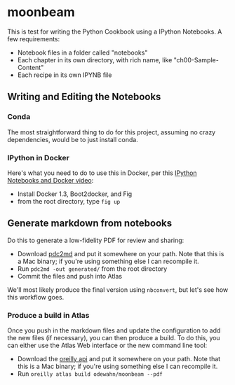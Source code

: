 moonbeam
========

This is test for writing the Python Cookbook using a IPython Notebooks.  A few requirements:

* Notebook files in a folder called "notebooks"
* Each chapter in its own directory, with rich name, like "ch00-Sample-Content"
* Each recipe in its own IPYNB file

## Writing and Editing the Notebooks

### Conda

The most straightforward thing to do for this project, assuming no crazy dependencies, would be to just install conda.

### IPython in Docker

Here's what you need to do to use this in Docker, per this [IPython Notebooks and Docker video](https://www.youtube.com/watch?v=FiJbwznhRFA&feature=youtu.be):

* Install Docker 1.3, Boot2docker, and Fig
* from the root directory, type `fig up`


## Generate markdown from notebooks

Do this to generate a low-fidelity PDF for review and sharing:

* Download  [pdc2md](https://github.com/odewahn/pdc2md/releases) and put it somewhere on your path.  Note that this is a Mac binary; if you're using something else I can recompile it.
* Run `pdc2md -out generated/` from the root directory
* Commit the files and push into Atlas

We'll most likely produce the final version using `nbconvert`, but let's see how this workflow goes.


### Produce a build in Atlas

Once you push in the markdown files and update the configuration to add the new files (if necessary), you can then produce a build.  To do this, you can either use the Atlas Web interface or the new command line tool:

* Download the [oreilly api](https://github.com/odewahn/atlas-cli/releases/tag/0.0.4) and put it somewhere on your path.  Note that this is a Mac binary; if you're using something else I can recompile it.
* Run `oreilly atlas build odewahn/moonbeam --pdf`
